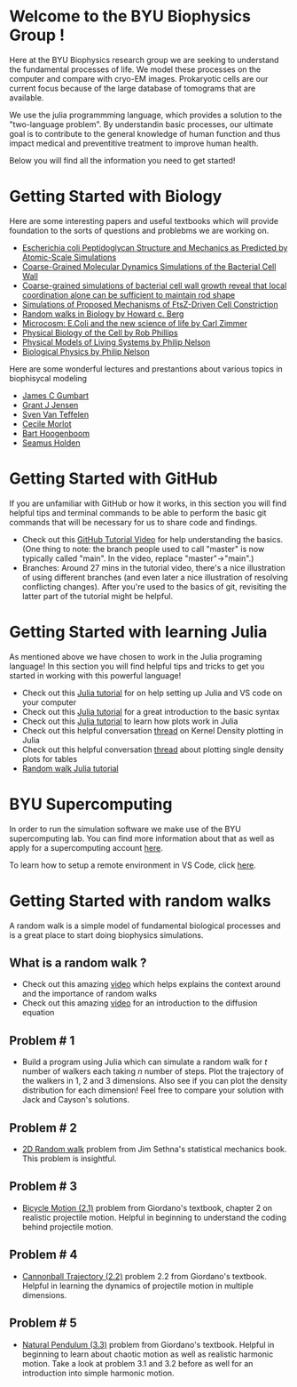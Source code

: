 
# Welcome to the BYU Biophysics Group !
Here at the BYU Biophysics research group we are seeking to understand the fundamental processes of life. We model these processes on the computer and compare with cryo-EM images. Prokaryotic cells are our current focus because of the large database of tomograms that are available. 

We use the julia programmming language, which provides a solution to the "two-language problem". By understandin basic processes, our ultimate goal is to contribute to the general knowledge of human function and thus impact medical and preventitive treatment to improve human health.

 Below you will find all the information you need to get started! 

# Getting Started with Biology
Here are some interesting papers and useful textbooks which will provide foundation to the sorts of questions and problebms we are working on.
* [Escherichia coli Peptidoglycan Structure and Mechanics as Predicted by Atomic-Scale Simulations](https://journals.plos.org/ploscompbiol/article?id=10.1371/journal.pcbi.1003475)
* [Coarse-Grained Molecular Dynamics Simulations of the Bacterial Cell Wall](https://www.researchgate.net/publication/304020343_Coarse-Grained_Molecular_Dynamics_Simulations_of_the_Bacterial_Cell_Wall)
* [Coarse-grained simulations of bacterial cell wall growth reveal that local coordination alone can be sufficient to maintain rod shape](https://www.pnas.org/content/112/28/E3689.long)
* [Simulations of Proposed Mechanisms of FtsZ-Driven Cell Constriction](https://journals.asm.org/doi/10.1128/JB.00576-20)
* [Random walks in Biology by Howard c. Berg](https://press.princeton.edu/books/paperback/9780691000640/random-walks-in-biology)
* [Microcosm: E.Coli and the new science of life by Carl Zimmer](https://www.amazon.com/Microcosm-Coli-Science-Life/dp/0307276864/ref=asc_df_0307276864/?tag=hyprod-20&linkCode=df0&hvadid=266033622375&hvpos=&hvnetw=g&hvrand=7949759552210628870&hvpone=&hvptwo=&hvqmt=&hvdev=c&hvdvcmdl=&hvlocint=&hvlocphy=9029858&hvtargid=pla-529339927612&psc=1)
* [Physical Biology of the Cell by Rob Phillips](https://www.amazon.com/Physical-Biology-Cell-Rob-Phillips/dp/0815344503/ref=sr_1_1?gclid=CjwKCAjwloCSBhAeEiwA3hVo_Z_QGpY5HKXNcUuloiPCHinDh-dNL-LtrzsACZaicseqIxA1a1vuKhoC6QEQAvD_BwE&hvadid=241627101117&hvdev=c&hvlocphy=9029858&hvnetw=g&hvqmt=e&hvrand=626376698173270681&hvtargid=kwd-10715236319&hydadcr=3208_10392132&keywords=physical+biology+of+the+cell&qid=1648415021&s=books&sr=1-1)  
* [Physical Models of Living Systems by Philip Nelson](https://www.physics.upenn.edu/biophys/PMLS2e/index.html)
* [Biological Physics by Philip Nelson](https://www.physics.upenn.edu/biophys/BPse/)

Here are some wonderful lectures and prestantions about various topics in biophisycal modeling
* [James C Gumbart](https://www.youtube.com/watch?v=tp-FPanCaWM)
* [Grant J Jensen](https://www.youtube.com/watch?v=FSOrXcWOMJU)
* [Sven Van Teffelen](https://www.youtube.com/watch?v=oYY03X2mZgw)
* [Cecile Morlot](https://www.youtube.com/watch?v=71c3rET3qAI&feature=youtu.be)
* [Bart Hoogenboom](https://www.youtube.com/watch?v=y-I0thStOv0)
* [Seamus Holden](https://www.youtube.com/watch?v=7GP5zZyTRPY)

# Getting Started with GitHub
If you are unfamiliar with GitHub or how it works, in this section you will find helpful tips and terminal commands to be able to perform the basic git commands that will be necessary for us to share code and findings. 
* Check out this [GitHub Tutorial Video](https://www.youtube.com/watch?v=DVRQoVRzMIY&list=WL&index=20&t=513s) for help understanding the basics. (One thing to note: the branch people used to call "master" is now typically called "main". In the video, replace "master"->"main".)
* Branches: Around 27 mins in the tutorial video, there's a nice illustration of using different branches (and even later a nice illustration of resolving conflicting changes). After you're used to the basics of git, revisiting the latter part of the tutorial might be helpful.

# Getting Started with learning Julia
As mentioned above we have chosen to work in the Julia programing language! In this section you will find helpful tips and tricks to get you started in working with this powerful language! 
* Check out this [Julia tutorial](https://syl1.gitbook.io/julia-language-a-concise-tutorial/) for on help setting up Julia and VS code on your computer
* Check out this [Julia tutorial](https://www.youtube.com/watch?v=sE67bP2PnOo) for a great introduction to the basic syntax 
* Check out this [Julia tutorial](https://docs.juliaplots.org/latest/tutorial/) to learn how plots work in Julia
* Check out this helpful conversation [thread](https://stackoverflow.com/questions/58087096/a-plot-describing-the-density-of-data-points-in-2d-space-in-julia) on Kernel Density plotting in Julia
* Check out this helpful conversation [thread](https://discourse.julialang.org/t/plotting-single-density-plot-for-table/51962) about plotting single density plots for tables
* [Random walk Julia tutorial](https://sje30.github.io/catam-julia/casestudies/randomwalks/randomwalksnotebook.html)

# BYU Supercomputing
In order to run the simulation software we make use of the BYU supercomputing lab. You can find more information about that as well as apply for a supercomputing account [here](https://rc.byu.edu/).

To learn how to setup a remote environment in VS Code, click [here](/supercomputer/VScode_setup.md).

# Getting Started with random walks 
A random walk is a simple model of fundamental biological processes and is a great place to start doing biophysics simulations.

## What is a random walk ?
* Check out this amazing [video](https://www.youtube.com/watch?v=stgYW6M5o4k) which helps explains the context around and the importance of random walks 
* Check out this amazing [video](https://www.youtube.com/watch?v=a3V0BJLIo_c) for an introduction to the diffusion equation
## Problem # 1
* Build a program using Julia which can simulate a random walk for *t* number of walkers each taking *n* number of steps. Plot the trajectory of the walkers in 1, 2 and 3 dimensions. Also see if you can plot the density distribution for each dimension! Feel free to compare your solution with Jack and Cayson's solutions.

## Problem # 2

* [2D Random walk](resources/SethnaStatMech_2Dwalk.pdf) problem from Jim Sethna's statistical mechanics book. This problem is insightful.


## Problem # 3

* [Bicycle Motion (2.1)](resources/Chapter_2_Giordano.pdf) problem from Giordano's textbook, chapter 2 on realistic projectile motion. Helpful in beginning to understand the coding behind projectile motion. 

## Problem # 4

* [Cannonball Trajectory (2.2)](resources/Chapter_2_Giordano.pdf) problem 2.2 from Giordano's textbook. Helpful in learning the dynamics of projectile motion in multiple dimensions. 

## Problem # 5

* [Natural Pendulum (3.3)](resources/Giordano_chap_3.pdf) problem from Giordano's textbook. Helpful in beginning to learn about chaotic motion as well as realistic harmonic motion. Take a look at problem 3.1 and 3.2 before as well for an introduction into simple harmonic motion.
